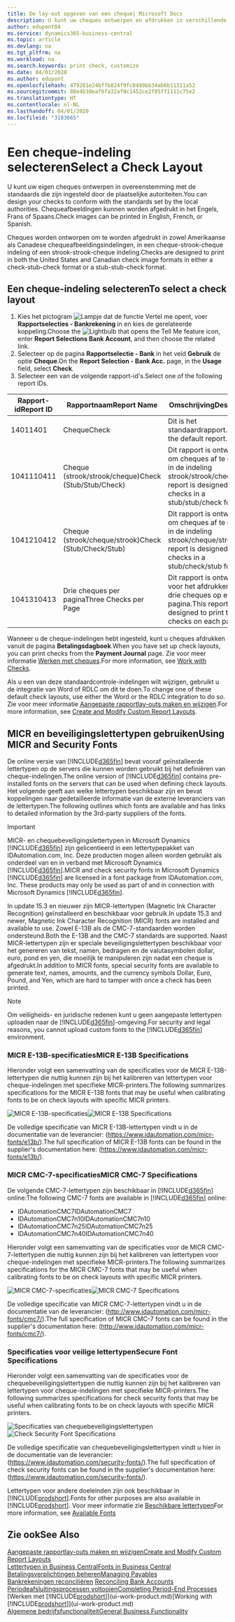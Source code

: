 ```yaml
---
title: De lay-out opgeven van een cheque| Microsoft Docs
description: U kunt uw cheques ontwerpen en afdrukken in verschillende indelingen, om te voldoen aan standaards.
author: edupont04
ms.service: dynamics365-business-central
ms.topic: article
ms.devlang: na
ms.tgt_pltfrm: na
ms.workload: na
ms.search.keywords: print check, customize
ms.date: 04/01/2020
ms.author: edupont
ms.openlocfilehash: 479281e24bffb824f9fc8499bb34ab6b11311a52
ms.sourcegitcommit: 88e4b30eaf6fa32af0c1452ce2f85ff1111c75e2
ms.translationtype: HT
ms.contentlocale: nl-NL
ms.lasthandoff: 04/01/2020
ms.locfileid: "3183665"
---
```

# <a name="select-a-check-layout"></a><span data-ttu-id="bf354-103">Een cheque-indeling selecteren</span><span class="sxs-lookup"><span data-stu-id="bf354-103">Select a Check Layout</span></span>
<span data-ttu-id="bf354-104">U kunt uw eigen cheques ontwerpen in overeenstemming met de standaards die zijn ingesteld door de plaatselijke autoriteiten.</span><span class="sxs-lookup"><span data-stu-id="bf354-104">You can design your checks to conform with the standards set by the local authorities.</span></span> <span data-ttu-id="bf354-105">Chequeafbeeldingen kunnen worden afgedrukt in het Engels, Frans of Spaans.</span><span class="sxs-lookup"><span data-stu-id="bf354-105">Check images can be printed in English, French, or Spanish.</span></span>

<span data-ttu-id="bf354-106">Cheques worden ontworpen om te worden afgedrukt in zowel Amerikaanse als Canadese chequeafbeeldingsindelingen, in een cheque-strook-cheque indeling of een strook-strook-cheque indeling.</span><span class="sxs-lookup"><span data-stu-id="bf354-106">Checks are designed to print in both the United States and Canadian check image formats in either a check-stub-check format or a stub-stub-check format.</span></span>

## <a name="to-select-a-check-layout"></a><span data-ttu-id="bf354-107">Een cheque-indeling selecteren</span><span class="sxs-lookup"><span data-stu-id="bf354-107">To select a check layout</span></span>
1. <span data-ttu-id="bf354-108">Kies het pictogram ![Lampje dat de functie Vertel me opent](media/ui-search/search_small.png "Vertel me wat u wilt doen"), voer **Rapportselecties - Bankrekening** in en kies de gerelateerde koppeling.</span><span class="sxs-lookup"><span data-stu-id="bf354-108">Choose the ![Lightbulb that opens the Tell Me feature](media/ui-search/search_small.png "Tell me what you want to do") icon, enter **Report Selections Bank Account**, and then choose the related link.</span></span>
2. <span data-ttu-id="bf354-109">Selecteer op de pagina **Rapportselectie - Bank** in het veld **Gebruik** de optie **Cheque**.</span><span class="sxs-lookup"><span data-stu-id="bf354-109">On the **Report Selection - Bank Acc.** page, in the **Usage** field, select **Check**.</span></span>
3. <span data-ttu-id="bf354-110">Selecteer een van de volgende rapport-id's.</span><span class="sxs-lookup"><span data-stu-id="bf354-110">Select one of the following report IDs.</span></span>

| <span data-ttu-id="bf354-111">Rapport-id</span><span class="sxs-lookup"><span data-stu-id="bf354-111">Report ID</span></span> | <span data-ttu-id="bf354-112">Rapportnaam</span><span class="sxs-lookup"><span data-stu-id="bf354-112">Report Name</span></span> | <span data-ttu-id="bf354-113">Omschrijving</span><span class="sxs-lookup"><span data-stu-id="bf354-113">Description</span></span> |
| --- | --- | --- |
| <span data-ttu-id="bf354-114">1401</span><span class="sxs-lookup"><span data-stu-id="bf354-114">1401</span></span> |<span data-ttu-id="bf354-115">Cheque</span><span class="sxs-lookup"><span data-stu-id="bf354-115">Check</span></span> |<span data-ttu-id="bf354-116">Dit is het standaardrapport.</span><span class="sxs-lookup"><span data-stu-id="bf354-116">This is the default report.</span></span> |
| <span data-ttu-id="bf354-117">10411</span><span class="sxs-lookup"><span data-stu-id="bf354-117">10411</span></span> |<span data-ttu-id="bf354-118">Cheque (strook/strook/cheque)</span><span class="sxs-lookup"><span data-stu-id="bf354-118">Check (Stub/Stub/Check)</span></span> |<span data-ttu-id="bf354-119">Dit rapport is ontworpen om cheques af te drukken in de indeling strook/strook/cheque.</span><span class="sxs-lookup"><span data-stu-id="bf354-119">This report is designed to print checks in a stub/stub/check format.</span></span> |
| <span data-ttu-id="bf354-120">10412</span><span class="sxs-lookup"><span data-stu-id="bf354-120">10412</span></span> |<span data-ttu-id="bf354-121">Cheque (strook/cheque/strook)</span><span class="sxs-lookup"><span data-stu-id="bf354-121">Check (Stub/Check/Stub)</span></span> |<span data-ttu-id="bf354-122">Dit rapport is ontworpen om cheques af te drukken in de indeling strook/cheque/strook.</span><span class="sxs-lookup"><span data-stu-id="bf354-122">This report is designed to print checks in a stub/check/stub format.</span></span> |
| <span data-ttu-id="bf354-123">10413</span><span class="sxs-lookup"><span data-stu-id="bf354-123">10413</span></span> |<span data-ttu-id="bf354-124">Drie cheques per pagina</span><span class="sxs-lookup"><span data-stu-id="bf354-124">Three Checks per Page</span></span> |<span data-ttu-id="bf354-125">Dit rapport is ontworpen voor het afdrukken van drie cheques op elke pagina.</span><span class="sxs-lookup"><span data-stu-id="bf354-125">This report is designed to print three checks on each page.</span></span> |

<span data-ttu-id="bf354-126">Wanneer u de cheque-indelingen hebt ingesteld, kunt u cheques afdrukken vanuit de pagina **Betalingsdagboek**.</span><span class="sxs-lookup"><span data-stu-id="bf354-126">When you have set up check layouts, you can print checks from the **Payment Journal** page.</span></span> <span data-ttu-id="bf354-127">Zie voor meer informatie [Werken met cheques](payables-how-work-checks.md).</span><span class="sxs-lookup"><span data-stu-id="bf354-127">For more information, see [Work with Checks](payables-how-work-checks.md).</span></span>

<span data-ttu-id="bf354-128">Als u een van deze standaardcontrole-indelingen wilt wijzigen, gebruikt u de integratie van Word of RDLC om dit te doen.</span><span class="sxs-lookup"><span data-stu-id="bf354-128">To change one of these default check layouts, use either the Word or the RDLC integration to do so.</span></span> <span data-ttu-id="bf354-129">Zie voor meer informatie [Aangepaste rapportlay-outs maken en wijzigen](ui-how-create-custom-report-layout.md).</span><span class="sxs-lookup"><span data-stu-id="bf354-129">For more information, see [Create and Modify Custom Report Layouts](ui-how-create-custom-report-layout.md).</span></span>

## <a name="using-micr-and-security-fonts"></a><span data-ttu-id="bf354-130">MICR en beveiligingslettertypen gebruiken</span><span class="sxs-lookup"><span data-stu-id="bf354-130">Using MICR and Security Fonts</span></span>
<span data-ttu-id="bf354-131">De online versie van [!INCLUDE[d365fin](includes/d365fin_md.md)] bevat vooraf geïnstalleerde lettertypen op de servers die kunnen worden gebruikt bij het definiëren van cheque-indelingen.</span><span class="sxs-lookup"><span data-stu-id="bf354-131">The online version of [!INCLUDE[d365fin](includes/d365fin_md.md)] contains pre-installed fonts on the servers that can be used when defining check layouts.</span></span> <span data-ttu-id="bf354-132">Het volgende geeft aan welke lettertypen beschikbaar zijn en bevat koppelingen naar gedetailleerde informatie van de externe leveranciers van de lettertypen.</span><span class="sxs-lookup"><span data-stu-id="bf354-132">The following outlines which fonts are available and has links to detailed information by the 3rd-party suppliers of the fonts.</span></span>

> [!Important]
> <span data-ttu-id="bf354-133">MICR- en chequebeveiligingslettertypen in Microsoft Dynamics [!INCLUDE[d365fin](includes/d365fin_md.md)] zijn gelicentieerd in een lettertypepakket van IDAutomation.com, Inc. Deze producten mogen alleen worden gebruikt als onderdeel van en in verband met Microsoft Dynamics [!INCLUDE[d365fin](includes/d365fin_md.md)].</span><span class="sxs-lookup"><span data-stu-id="bf354-133">MICR and check security fonts in Microsoft Dynamics [!INCLUDE[d365fin](includes/d365fin_md.md)] are licensed in a font package from IDAutomation.com, Inc. These products may only be used as part of and in connection with Microsoft Dynamics [!INCLUDE[d365fin](includes/d365fin_md.md)].</span></span>

<span data-ttu-id="bf354-134">In update 15.3 en nieuwer zijn MICR-lettertypen (Magnetic Ink Character Recognition) geïnstalleerd en beschikbaar voor gebruik.</span><span class="sxs-lookup"><span data-stu-id="bf354-134">In update 15.3 and newer, Magnetic Ink Character Recognition (MICR) fonts are installed and available to use.</span></span> <span data-ttu-id="bf354-135">Zowel E-13B als de CMC-7-standaarden worden ondersteund.</span><span class="sxs-lookup"><span data-stu-id="bf354-135">Both the E-13B and the CMC-7 standards are supported.</span></span> <span data-ttu-id="bf354-136">Naast MICR-lettertypen zijn er speciale beveiligingslettertypen beschikbaar voor het genereren van tekst, namen, bedragen en de valutasymbolen dollar, euro, pond en yen, die moeilijk te manipuleren zijn nadat een cheque is afgedrukt.</span><span class="sxs-lookup"><span data-stu-id="bf354-136">In addition to MICR fonts, special security fonts are available to generate text, names, amounts, and the currency symbols Dollar, Euro, Pound, and Yen, which are hard to tamper with once a check has been printed.</span></span>

> [!NOTE]
> <span data-ttu-id="bf354-137">Om veiligheids- en juridische redenen kunt u geen aangepaste lettertypen uploaden naar de [!INCLUDE[d365fin](includes/d365fin_md.md)]-omgeving.</span><span class="sxs-lookup"><span data-stu-id="bf354-137">For security and legal reasons, you cannot upload custom fonts to the [!INCLUDE[d365fin](includes/d365fin_md.md)] environment.</span></span>

### <a name="micr-e-13b-specifications"></a><span data-ttu-id="bf354-138">MICR E-13B-specificaties</span><span class="sxs-lookup"><span data-stu-id="bf354-138">MICR E-13B Specifications</span></span>
<span data-ttu-id="bf354-139">Hieronder volgt een samenvatting van de specificaties voor de MICR E-13B-lettertypen die nuttig kunnen zijn bij het kalibreren van lettertypen voor cheque-indelingen met specifieke MICR-printers.</span><span class="sxs-lookup"><span data-stu-id="bf354-139">The following summarizes specifications for the MICR E-13B fonts that may be useful when calibrating fonts to be on check layouts with specific MICR printers.</span></span>

<span data-ttu-id="bf354-140">![MICR E-13B-specificaties](media/font_MICR_E-13B_Specifications.png "MICR E-13B-specificaties")</span><span class="sxs-lookup"><span data-stu-id="bf354-140">![MICR E-13B Specifications](media/font_MICR_E-13B_Specifications.png "MICR E-13B Specifications")</span></span>

<span data-ttu-id="bf354-141">De volledige specificatie van MICR E-13B-lettertypen vindt u in de documentatie van de leverancier: (https://www.idautomation.com/micr-fonts/e13b/).</span><span class="sxs-lookup"><span data-stu-id="bf354-141">The full specification of MICR E-13B fonts can be found in the supplier's documentation here: (https://www.idautomation.com/micr-fonts/e13b/).</span></span>

### <a name="micr-cmc-7-specifications"></a><span data-ttu-id="bf354-142">MICR CMC-7-specificaties</span><span class="sxs-lookup"><span data-stu-id="bf354-142">MICR CMC-7 Specifications</span></span>
<span data-ttu-id="bf354-143">De volgende CMC-7-lettertypen zijn beschikbaar in [!INCLUDE[d365fin](includes/d365fin_md.md)] online:</span><span class="sxs-lookup"><span data-stu-id="bf354-143">The following CMC-7 fonts are available in [!INCLUDE[d365fin](includes/d365fin_md.md)] online:</span></span>

- <span data-ttu-id="bf354-144">IDAutomationCMC7</span><span class="sxs-lookup"><span data-stu-id="bf354-144">IDAutomationCMC7</span></span>
- <span data-ttu-id="bf354-145">IDAutomationCMC7n10</span><span class="sxs-lookup"><span data-stu-id="bf354-145">IDAutomationCMC7n10</span></span>
- <span data-ttu-id="bf354-146">IDAutomationCMC7n25</span><span class="sxs-lookup"><span data-stu-id="bf354-146">IDAutomationCMC7n25</span></span>
-   <span data-ttu-id="bf354-147">IDAutomationCMC7n40</span><span class="sxs-lookup"><span data-stu-id="bf354-147">IDAutomationCMC7n40</span></span>

<span data-ttu-id="bf354-148">Hieronder volgt een samenvatting van de specificaties voor de MICR CMC-7-lettertypen die nuttig kunnen zijn bij het kalibreren van lettertypen voor cheque-indelingen met specifieke MICR-printers.</span><span class="sxs-lookup"><span data-stu-id="bf354-148">The following summarizes specifications for the MICR CMC-7 fonts that may be useful when calibrating fonts to be on check layouts with specific MICR printers.</span></span>

<span data-ttu-id="bf354-149">![MICR CMC-7-specificaties](media/font_MICR_CMC-7_Specifications.png "MICR CMC-7-specificaties")</span><span class="sxs-lookup"><span data-stu-id="bf354-149">![MICR CMC-7 Specifications](media/font_MICR_CMC-7_Specifications.png "MICR CMC-7 Specifications")</span></span>

<span data-ttu-id="bf354-150">De volledige specificatie van MICR CMC-7-lettertypen vindt u in de documentatie van de leverancier: (http://www.idautomation.com/micr-fonts/cmc7/).</span><span class="sxs-lookup"><span data-stu-id="bf354-150">The full specification of MICR CMC-7 fonts can be found in the supplier's documentation here: (http://www.idautomation.com/micr-fonts/cmc7/).</span></span>

### <a name="secure-font-specifications"></a><span data-ttu-id="bf354-151">Specificaties voor veilige lettertypen</span><span class="sxs-lookup"><span data-stu-id="bf354-151">Secure Font Specifications</span></span>
<span data-ttu-id="bf354-152">Hieronder volgt een samenvatting van de specificaties voor de chequebeveiligingslettertypen die nuttig kunnen zijn bij het kalibreren van lettertypen voor cheque-indelingen met specifieke MICR-printers.</span><span class="sxs-lookup"><span data-stu-id="bf354-152">The following summarizes specifications for check security fonts that may be useful when calibrating fonts to be on check layouts with specific MICR printers.</span></span>

<span data-ttu-id="bf354-153">![Specificaties van chequebeveiligingslettertypen](media/font_check-security-font_Specifications.png "Specificaties van chequebeveiligingslettertypen")</span><span class="sxs-lookup"><span data-stu-id="bf354-153">![Check Security Font Specifications](media/font_check-security-font_Specifications.png "Check Security Font Specifications")</span></span>

<span data-ttu-id="bf354-154">De volledige specificatie van chequebeveiligingslettertypen vindt u hier in de documentatie van de leverancier: (https://www.idautomation.com/security-fonts/).</span><span class="sxs-lookup"><span data-stu-id="bf354-154">The full specification of check security fonts can be found in the supplier's documentation here: (https://www.idautomation.com/security-fonts/).</span></span>

<span data-ttu-id="bf354-155">Lettertypen voor andere doeleinden zijn ook beschikbaar in [!INCLUDE[prodshort](includes/prodshort.md)].</span><span class="sxs-lookup"><span data-stu-id="bf354-155">Fonts for other purposes are also available in [!INCLUDE[prodshort](includes/prodshort.md)].</span></span> <span data-ttu-id="bf354-156">Voor meer informatie zie [Beschikbare lettertypen](ui-fonts.md)</span><span class="sxs-lookup"><span data-stu-id="bf354-156">For more information, see [Available Fonts](ui-fonts.md)</span></span>

## <a name="see-also"></a><span data-ttu-id="bf354-157">Zie ook</span><span class="sxs-lookup"><span data-stu-id="bf354-157">See Also</span></span>
[<span data-ttu-id="bf354-158">Aangepaste rapportlay-outs maken en wijzigen</span><span class="sxs-lookup"><span data-stu-id="bf354-158">Create and Modify Custom Report Layouts</span></span>](ui-how-create-custom-report-layout.md)  
[<span data-ttu-id="bf354-159">Lettertypen in Business Central</span><span class="sxs-lookup"><span data-stu-id="bf354-159">Fonts in Business Central</span></span>](ui-fonts.md)  
[<span data-ttu-id="bf354-160">Betalingsverplichtingen beheren</span><span class="sxs-lookup"><span data-stu-id="bf354-160">Managing Payables</span></span>](payables-manage-payables.md)  
<span data-ttu-id="bf354-161">[Bankrekeningen reconciliëren](bank-manage-bank-accounts.md) </span><span class="sxs-lookup"><span data-stu-id="bf354-161">[Reconciling Bank Accounts](bank-manage-bank-accounts.md) </span></span>  
[<span data-ttu-id="bf354-162">Periodeafsluitingsprocessen voltooien</span><span class="sxs-lookup"><span data-stu-id="bf354-162">Completing Period-End Processes</span></span>](year-how-complete-period-end-processes.md)  
<span data-ttu-id="bf354-163">[Werken met [!INCLUDE[prodshort](includes/prodshort.md)]](ui-work-product.md)</span><span class="sxs-lookup"><span data-stu-id="bf354-163">[Working with [!INCLUDE[prodshort](includes/prodshort.md)]](ui-work-product.md)</span></span>  
[<span data-ttu-id="bf354-164">Algemene bedrijfsfunctionaliteit</span><span class="sxs-lookup"><span data-stu-id="bf354-164">General Business Functionality</span></span>](ui-across-business-areas.md)
